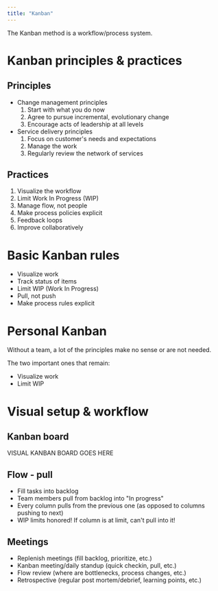 ```yaml
---
title: "Kanban"
---
```

The Kanban method is a workflow/process system.

# Kanban principles & practices
## Principles
- Change management principles
	1. Start with what you do now
	2. Agree to pursue incremental, evolutionary change
	3. Encourage acts of leadership at all levels
- Service delivery principles
	1. Focus on customer's needs and expectations
	2. Manage the work
	3. Regularly review the network of services

## Practices
1. Visualize the workflow
2. Limit Work In Progress (WIP)
3. Manage flow, not people
4. Make process policies explicit
5. Feedback loops
6. Improve collaboratively


# Basic Kanban rules
- Visualize work
- Track status of items
- Limit WIP (Work In Progress)
- Pull, not push
- Make process rules explicit

# Personal Kanban

Without a team, a lot of the principles make no sense or are not needed.

The two important ones that remain:
- Visualize work
- Limit WIP

# Visual setup & workflow

## Kanban board

VISUAL KANBAN BOARD GOES HERE


## Flow - pull

- Fill tasks into backlog
- Team members pull from backlog into "In progress"
- Every column pulls from the previous one (as opposed to columns pushing to next)
- WIP limits honored! If column is at limit, can't pull into it!

## Meetings

- Replenish meetings (fill backlog, prioritize, etc.)
- Kanban meeting/daily standup (quick checkin, pull, etc.)
- Flow review (where are bottlenecks, process changes, etc.)
- Retrospective (regular post mortem/debrief, learning points, etc.)